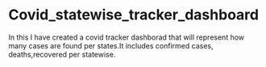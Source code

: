 # Covid_statewise_tracker_dashboard
In this I have created a covid tracker dashborad that will represent how many cases are found per states.It includes confirmed cases, deaths,recovered per statewise.

